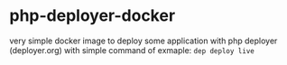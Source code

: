 # php-deployer-docker

very simple docker image to deploy some application with php deployer (deployer.org)
with simple command of exmaple: `dep deploy live`
